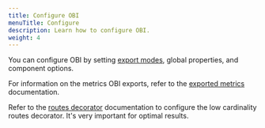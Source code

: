 ```yaml
---
title: Configure OBI
menuTitle: Configure
description: Learn how to configure OBI.
weight: 4
---
```


You can configure OBI by setting [export modes](export-modes/), global
properties, and component options.

For information on the metrics OBI exports, refer to the
[exported metrics](../metrics/) documentation.

Refer to the [routes decorator](routes-decorator/) documentation to configure
the low cardinality routes decorator. It's very important for optimal results.

